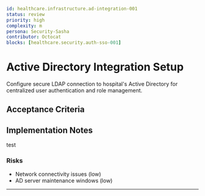 ```yaml
id: healthcare.infrastructure.ad-integration-001
status: review
priority: high
complexity: m
persona: Security-Sasha
contributor: Octocat
blocks: [healthcare.security.auth-sso-001]
```

# Active Directory Integration Setup

Configure secure LDAP connection to hospital's Active Directory for centralized user authentication and role management.

## Acceptance Criteria

## Implementation Notes

test

### Risks

- Network connectivity issues (low)
- AD server maintenance windows (low)

---

[Security-Sasha]: ./personas/security-sasha.md
[healthcare.security.auth-sso-001]: ./tickets/healthcare.security.auth-sso-001.md
